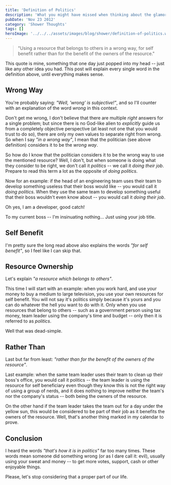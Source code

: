```yaml
---
title: 'Definition of Politics'
description: 'What you might have missed when thinking about the glamorous occupation - the unspoken definition of politics.'
pubDate: 'Nov 23 2012'
category: 'Shower Thoughts'
tags: []
heroImage: '../../../assets/images/blog/shower/definition-of-politics.webp'
---
```


> "Using a resource that belongs to others in a wrong way, for self benefit rather than for the benefit of the owners of the resource."

This quote is mine, something that one day just popped into my head -- just like any other idea you had.
This post will explain every single word in the definition above, until everything makes sense.

## Wrong Way

You're probably saying: *"Well, 'wrong' is subjective!"*, and so I'll counter with an explanation of the word *wrong* in this context.

Don't get me wrong, I don't believe that there are multiple *right* answers for a single problem; but since there is no God-like alien to *explicitly* guide us from a completely objective perspective (at least not one that you would trust to do so), there are only my own values to separate right from wrong.
So when I say *"in a wrong way"*, I mean that the politician (see above definition) considers it to be the *wrong way*.

So how do I know that the politician considers it to be the wrong way to use the mentioned resource? Well, I don't, but when someone is doing what they consider to be right, we don't call it *politics* -- we call it *doing their job*.
Prepare to read this term a lot as the opposite of *doing politics*.

Now for an example: if the head of an engineering team uses their team to develop something useless that their boss would like -- you would call it *doing politics*.
When they use the same team to develop something useful that their boss wouldn't even know about -- you would call it *doing their job*.

Oh yes, I am a developer, good catch!

To my current boss -- I'm insinuating nothing... Just using your job title.

## Self Benefit

I'm pretty sure the long read above also explains the words *"for self benefit"*, so I feel like I can skip that.

## Resource Ownership

Let's explain *"a resource which belongs to others"*.

This time I will start with an example: when you work hard, and use your money to buy a medium to large television, you use your own resources for self benefit.
You will not say it's politics simply because it's yours and you can do whatever the hell you want to do with it.
Only when you use resources that belong to others -- such as a government person using tax money, team leader using the company's time and budget -- only then it is referred to as *politics*.

Well that was dead-simple.

## Rather Than

Last but far from least: *"rather than for the benefit of the owners of the resource"*.

Last example: when the same team leader uses their team to clean up their boss's office, you would call it politics -- the team leader is using the resource for self beneficiary even though they know this is not the right way of using a group of nerds, and it does nothing to improve neither the team's nor the company's status -- both being the owners of the resource.

On the other hand if the team leader takes the team out for a day under the yellow sun, this would be considered to be part of their job as it benefits the owners of the resource.
Well, that's another thing marked in my calendar to prove.

## Conclusion

I heard the words *"that's how it is in politics"* far too many times.
These words mean someone did something wrong (or as I dare call it: evil), usually using your sweat and money -- to get more votes, support, cash or other enjoyable things.

Please, let's stop considering that a proper part of our life.
